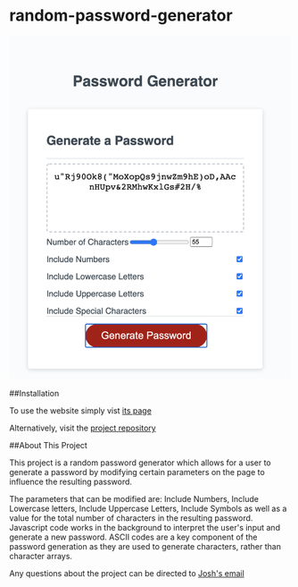 # random-password-generator

![homepage main](assets/rpg-screenshot.png)

##Installation

To use the website simply vist [its page](https://fewb92.github.io/random-password-generator/)

Alternatively, visit the [project repository](https://github.com/fewb92/random-password-generator)

##About This Project

This project is a random password generator which allows for a user to generate a password by modifying certain parameters on the page to influence the resulting password.

The parameters that can be modified are: Include Numbers, Include Lowercase letters, Include Uppercase Letters, Include Symbols as well as a value for the total number of characters in the resulting password. Javascript code works in the background to interpret the user's input and generate a new password. ASCII codes are a key component of the password generation as they are used to generate characters, rather than character arrays. 

Any questions about the project can be directed to [Josh's email](josh@jpix.nyc)